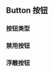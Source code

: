 ## Button 按钮

<section class="example">
  <h3>按钮类型</h3>
  <div>
    <div id="button1"></div>
    <div id="button2"></div>
    <div id="button3"></div>
    <div id="button4"></div>
    <div id="button5"></div>
    <div id="button6"></div>
    <div id="button7"></div>
  </div>
</section>

<section class="example">
  <h3>禁用按钮</h3>
  <div>
    <div id="button8"></div>
  </div>
</section>

<section class="example">
  <h3>浮雕按钮</h3>
  <div>
    <div id="button9"></div>
  </div>
</section>